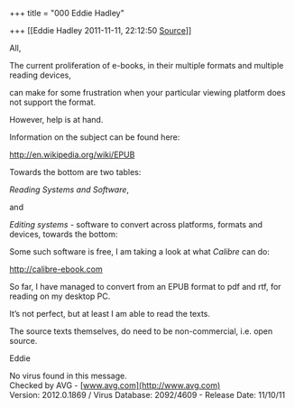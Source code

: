 +++
title = "000 Eddie Hadley"

+++
[[Eddie Hadley	2011-11-11, 22:12:50 [Source](https://groups.google.com/g/samskrita/c/4o8K_SjRnqQ)]]



All,



 The current proliferation of e-books, in their multiple formats and multiple reading devices,

 can make for some frustration when your particular viewing platform does not support the format.



 However, help is at hand.

 Information on the subject can be found here:



<http://en.wikipedia.org/wiki/EPUB>



Towards the bottom are two tables:

*Reading Systems and Software*,

and

*Editing systems* - software to convert across platforms, formats and devices, towards the bottom:



Some such software is free, I am taking a look at what *Calibre* can do:



<http://calibre-ebook.com>



So far, I have managed to convert from an EPUB format to pdf and rtf, for reading on my desktop PC.

It’s not perfect, but at least I am able to read the texts.



The source texts themselves, do need to be non-commercial, i.e. open source.



 Eddie









No virus found in this message.  
Checked by AVG - [www.avg.com](http://www.avg.com)  
Version: 2012.0.1869 / Virus Database: 2092/4609 - Release Date: 11/10/11

